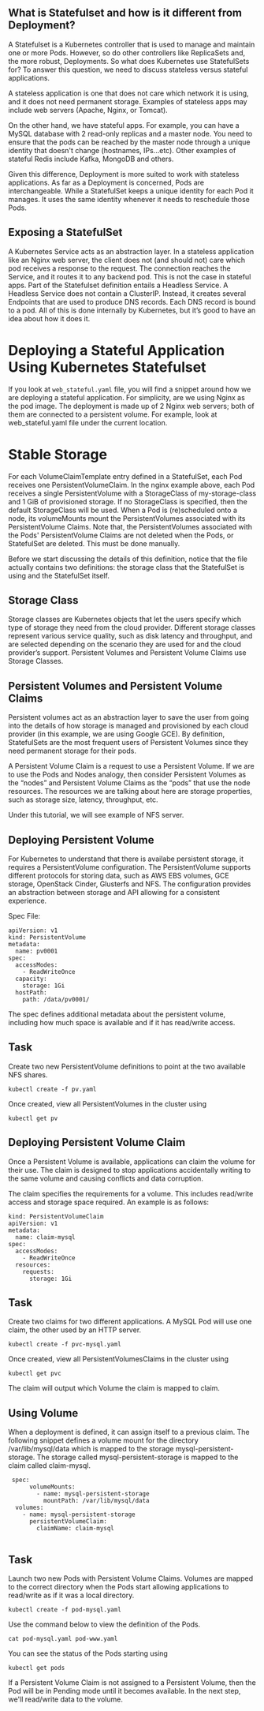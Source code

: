## What is Statefulset and how is it different from Deployment?

A Statefulset is a Kubernetes controller that is used to manage and maintain one or more Pods. However, so do other controllers like ReplicaSets and, the more robust, Deployments. So what does Kubernetes use StatefulSets for? To answer this question, we need to discuss stateless versus stateful applications.

A stateless application is one that does not care which network it is using, and it does not need permanent storage. Examples of stateless apps may include web servers (Apache, Nginx, or Tomcat).

On the other hand, we have stateful apps. For example, you can have a MySQL database with 2 read-only replicas and a master node. You need to ensure that the pods can be reached by the master node through a unique identity that doesn't change (hostnames, IPs...etc). Other examples of stateful Redis include Kafka, MongoDB and others.

Given this difference, Deployment is more suited to work with stateless applications. As far as a Deployment is concerned, Pods are interchangeable. While a StatefulSet keeps a unique identity for each Pod it manages. It uses the same identity whenever it needs to reschedule those Pods.

## Exposing a StatefulSet

A Kubernetes Service acts as an abstraction layer. In a stateless application like an Nginx web server, the client does not (and should not) care which pod receives a response to the request. The connection reaches the Service, and it routes it to any backend pod. This is not the case in stateful apps. Part of the Statefulset definition entails a Headless Service. A Headless Service does not contain a ClusterIP. Instead, it creates several Endpoints that are used to produce DNS records. Each DNS record is bound to a pod. All of this is done internally by Kubernetes, but it’s good to have an idea about how it does it.

# Deploying a Stateful Application Using Kubernetes Statefulset

If you look at `web_stateful.yaml` file, you will find a snippet around how we are deploying a stateful application. For simplicity, are we using Nginx  as the pod image. The deployment is made up of 2 Nginx web servers; both of them are connected to a persistent volume. For example, look at web_stateful.yaml file under the current location.

# Stable Storage 
For each VolumeClaimTemplate entry defined in a StatefulSet, each Pod receives one PersistentVolumeClaim. In the nginx example above, each Pod receives a single PersistentVolume with a StorageClass of my-storage-class and 1 GiB of provisioned storage. If no StorageClass is specified, then the default StorageClass will be used. When a Pod is (re)scheduled onto a node, its volumeMounts mount the PersistentVolumes associated with its PersistentVolume Claims. Note that, the PersistentVolumes associated with the Pods' PersistentVolume Claims are not deleted when the Pods, or StatefulSet are deleted. This must be done manually.

Before we start discussing the details of this definition, notice that the file actually contains two definitions: the storage class that the StatefulSet is using and the StatefulSet itself.


## Storage Class

Storage classes are Kubernetes objects that let the users specify which type of storage they need from the cloud provider. Different storage classes represent various service quality, such as disk latency and throughput, and are selected depending on the scenario they are used for and the cloud provider’s support. Persistent Volumes and Persistent Volume Claims use Storage Classes.

## Persistent Volumes and Persistent Volume Claims

Persistent volumes act as an abstraction layer to save the user from going into the details of how storage is managed and provisioned by each cloud provider (in this example, we are using Google GCE). By definition, StatefulSets are the most frequent users of Persistent Volumes since they need permanent storage for their pods.

A Persistent Volume Claim is a request to use a Persistent Volume. If we are to use the Pods and Nodes analogy, then consider Persistent Volumes as the “nodes” and Persistent Volume Claims as the “pods” that use the node resources. The resources we are talking about here are storage properties, such as storage size, latency, throughput, etc.

Under this tutorial, we will see example of NFS server.

## Deploying Persistent Volume

For Kubernetes to understand that there is availabe persistent storage, it requires a PersistentVolume configuration. The PersistentVolume supports different protocols for storing data, such as AWS EBS volumes, GCE storage, OpenStack Cinder, Glusterfs and NFS. The configuration provides an abstraction between storage and API allowing for a consistent experience.

Spec File:

```
apiVersion: v1
kind: PersistentVolume
metadata:
  name: pv0001
spec:
  accessModes:
    - ReadWriteOnce
  capacity:
    storage: 1Gi
  hostPath:
    path: /data/pv0001/
```

The spec defines additional metadata about the persistent volume, including how much space is available and if it has read/write access.


## Task

Create two new PersistentVolume definitions to point at the two available NFS shares.

```
kubectl create -f pv.yaml 
```

Once created, view all PersistentVolumes in the cluster using 
```
kubectl get pv
```

## Deploying Persistent Volume Claim

Once a Persistent Volume is available, applications can claim the volume for their use. The claim is designed to stop applications accidentally writing to the same volume and causing conflicts and data corruption.

The claim specifies the requirements for a volume. This includes read/write access and storage space required. An example is as follows:

```
kind: PersistentVolumeClaim
apiVersion: v1
metadata:
  name: claim-mysql
spec:
  accessModes:
    - ReadWriteOnce
  resources:
    requests:
      storage: 1Gi
  ```
  
## Task

Create two claims for two different applications. A MySQL Pod will use one claim, the other used by an HTTP server.

```
kubectl create -f pvc-mysql.yaml
```


Once created, view all PersistentVolumesClaims in the cluster using 

```
kubectl get pvc
```

The claim will output which Volume the claim is mapped to claim.

## Using Volume

When a deployment is defined, it can assign itself to a previous claim. The following snippet defines a volume mount for the directory /var/lib/mysql/data which is mapped to the storage mysql-persistent-storage. The storage called mysql-persistent-storage is mapped to the claim called claim-mysql.

```
 spec:
      volumeMounts:
        - name: mysql-persistent-storage
          mountPath: /var/lib/mysql/data
  volumes:
    - name: mysql-persistent-storage
      persistentVolumeClaim:
        claimName: claim-mysql
        
 ```
   
 ## Task
   
 Launch two new Pods with Persistent Volume Claims. Volumes are mapped to the correct directory when the Pods start allowing applications to read/write as if it was a local directory.

```
kubectl create -f pod-mysql.yaml
```

Use the command below to view the definition of the Pods.

```
cat pod-mysql.yaml pod-www.yaml
```

You can see the status of the Pods starting using 

```
kubectl get pods
```

If a Persistent Volume Claim is not assigned to a Persistent Volume, then the Pod will be in Pending mode until it becomes available. In the next step, we'll read/write data to the volume.

